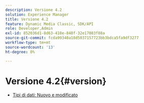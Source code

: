 ```yaml
---
description: Versione 4.2
solution: Experience Manager
title: Versione 4.2
feature: Dynamic Media Classic, SDK/API
role: Developer,Admin
exl-id: 852036d1-8d63-418e-848f-32e17083f88a
source-git-commit: fcda99340a18d5037157723bb3bdca5fa9df3277
workflow-type: tm+mt
source-wordcount: '13'
ht-degree: 0%

---
```


# Versione 4.2{#version}

* [Tipi di dati: Nuovo e modificato](r-4-2-types.md)
